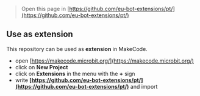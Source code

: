 
> Open this page in [https://github.com/eu-bot-extensions/pt/](https://github.com/eu-bot-extensions/pt/)

## Use as extension

This repository can be used as **extension** in MakeCode.

* open [https://makecode.microbit.org/](https://makecode.microbit.org/)
* click on **New Project**
* click on **Extensions** in the menu with the **+** sign
* write **[https://github.com/eu-bot-extensions/pt/](https://github.com/eu-bot-extensions/pt/)** and import
